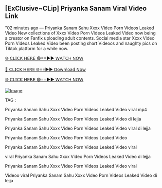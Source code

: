 ## [ExClusive~CLip] Priyanka Sanam Viral Video Link


"02 minutes ago —  Priyanka Sanam Sahu Xxxx Video Porn Videos Leaked Video New collections of   Xxxx Video Porn Videos Leaked Video now being a creator on Fanfix uploading adult contents. Social media star   Xxxx Video Porn Videos Leaked Video been posting short Videoos and naughty pics on Tiktok platform for a while now.


[🌐 𝖢𝖫𝖨𝖢𝖪 𝖧𝖤𝖱𝖤 🟢==►► 𝖶𝖠𝖳𝖢𝖧 𝖭𝖮𝖶](https://3-tanei-pinik.blogspot.com/2025/02/viral-video.html)

[🔴 𝖢𝖫𝖨𝖢𝖪 𝖧𝖤𝖱𝖤 🌐==►► 𝖣𝗈𝗐𝗇𝗅𝗈𝖺𝖽 𝖭𝗈𝗐](https://3-tanei-pinik.blogspot.com/2025/02/viral-video.html)

[🌐 𝖢𝖫𝖨𝖢𝖪 𝖧𝖤𝖱𝖤 🟢==►► 𝖶𝖠𝖳𝖢𝖧 𝖭𝖮𝖶](https://3-tanei-pinik.blogspot.com/2025/02/viral-video.html)

[![Image](https://github.com/user-attachments/assets/ff3b7bd4-415c-4ca3-a6c8-b1f096193c29)](https://3-tanei-pinik.blogspot.com/2025/02/viral-video.html)


TAG :

Priyanka Sanam Sahu Xxxx Video Porn Videos Leaked Video viral mp4

Priyanka Sanam Sahu Xxxx Video Porn Videos Leaked Video di lejja

Priyanka Sanam Sahu Xxxx Video Porn Videos Leaked Video viral di lejja

Priyanka Sanam Sahu Xxxx Video Porn Videos Leaked Video

Priyanka Sanam Sahu Xxxx Video Porn Videos Leaked Video viral

viral Priyanka Sanam Sahu Xxxx Video Porn Videos Leaked Video di lejja

Priyanka Sanam Sahu Xxxx Video Porn Videos Leaked Video viral

Videoo viral Priyanka Sanam Sahu Xxxx Video Porn Videos Leaked Video di lejja
